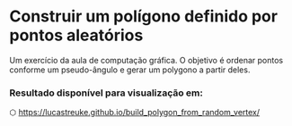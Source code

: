 # Construir um polígono definido por pontos aleatórios
Um exercício da aula de computação gráfica. O objetivo é ordenar pontos conforme um pseudo-ângulo e gerar um polygono a partir deles.

### Resultado disponível para visualização em:
 ⬡ https://lucastreuke.github.io/build_polygon_from_random_vertex/
